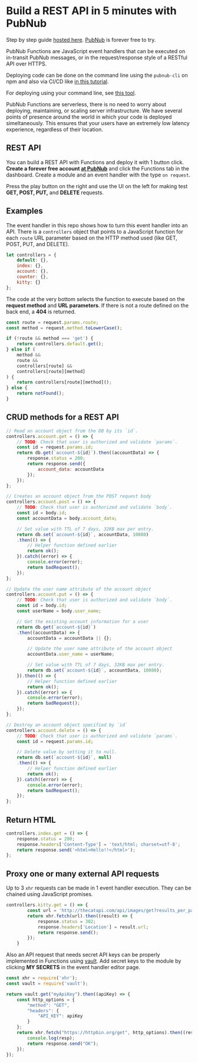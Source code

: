 # Build a REST API in 5 minutes with PubNub

Step by step guide [hosted here](#). [PubNub](https://dashboard.pubnub.com/signup?devrel_gh=pfunc-rest-api-example) is forever free to try.

PubNub Functions are JavaScript event handlers that can be executed on in-transit PubNub messages, or in the request/response style of a RESTful API over HTTPS.

Deploying code can be done on the command line using the `pubnub-cli` on npm and also via CI/CD like [in this tutorial](https://www.pubnub.com/blog/ci-cd-deploy-pubnub-functions-cli/?devrel_gh=pfunc-rest-api-example).

For deploying using your command line, see [this tool](https://www.pubnub.com/docs/blocks/cli-api?devrel_gh=pfunc-rest-api-example).

PubNub Functions are serverless, there is no need to worry about deploying, maintaining, or scaling server infrastructure. We have several points of presence around the world in which your code is deployed simeltaneously. This ensures that your users have an extremely low latency experience, regardless of their location.

## REST API

You can build a REST API with Functions and deploy it with 1 button click. **Create a forever free account [at PubNub](https://dashboard.pubnub.com/signup?devrel_gh=pfunc-rest-api-example)** and click the Functions tab in the dashboard. Create a module and an event handler with the type `on request`.

Press the play button on the right and use the UI on the left for making test **GET, POST, PUT,** and **DELETE** requests.

## Examples
The event handler in this repo shows how to turn this event handler into an API. There is a `controllers` object that points to a JavaScript function for each `route` URL parameter based on the HTTP method used (like GET, POST, PUT, and DELETE).

```javascript
let controllers = {
    default: {}, 
    index: {},
    account: {},
    counter: {},
    kitty: {}
};
```

The code at the very bottom selects the function to execute based on the **request method** and **URL parameters**. If there is not a route defined on the back end, a **404** is returned.

```javascript
const route = request.params.route;
const method = request.method.toLowerCase();

if (!route && method === 'get') {
    return controllers.default.get();
} else if (
    method &&
    route &&
    controllers[route] &&
    controllers[route][method]
) {
    return controllers[route][method]();
} else {
    return notFound();
}
```

## CRUD methods for a REST API
```javascript
// Read an account object from the DB by its `id`.
controllers.account.get = () => {
    // TODO: Check that user is authorized and validate `params`.
    const id = request.params.id;
    return db.get(`account-${id}`).then((accountData) => {
        response.status = 200;
        return response.send({
            account_data: accountData
        });
    });
};

// Creates an account object from the POST request body
controllers.account.post = () => {
    // TODO: Check that user is authorized and validate `body`.
    const id = body.id;
    const accountData = body.account_data;

    // Set value with TTL of 7 days, 32KB max per entry.
    return db.set(`account-${id}`, accountData, 10080)
    .then(() => {
        // Helper function defined earlier
        return ok();
    }).catch((error) => {
        console.error(error);
        return badRequest();
    });
};

// Update the user name attribute of the account object
controllers.account.put = () => {
    // TODO: Check that user is authorized and validate `body`.
    const id = body.id;
    const userName = body.user_name;

    // Get the existing account information for a user
    return db.get(`account-${id}`)
    .then((accountData) => {
        accountData = accountData || {};

        // Update the user name attribute of the account object
        accountData.user_name = userName;

        // Set value with TTL of 7 days, 32KB max per entry.
        return db.set(`account-${id}`, accountData, 10080);
    }).then(() => {
        // Helper function defined earlier
        return ok();
    }).catch((error) => {
        console.error(error);
        return badRequest();
    });
};

// Destroy an account object specified by `id`
controllers.account.delete = () => {
    // TODO: Check that user is authorized and validate `params`.
    const id = request.params.id;

    // Delete value by setting it to null.
    return db.set(`account-${id}`, null)
    .then(() => {
        // Helper function defined earlier
        return ok();
    }).catch((error) => {
        console.error(error);
        return badRequest();
    });
};
```

## Return HTML
```javascript
controllers.index.get = () => {
    response.status = 200;
    response.headers['Content-Type'] = 'text/html; charset=utf-8';
    return response.send('<html>Hello!!</html>');
};
```

## Proxy one or many external API requests

Up to 3 `xhr` requests can be made in 1 event handler execution. They can be chained using JavaScript promises.

```javascript
controllers.kitty.get = () => {
        const url = 'http://thecatapi.com/api/images/get?results_per_page=1';
        return xhr.fetch(url).then((result) => {
            response.status = 302;
            response.headers['Location'] = result.url;
            return response.send();
        });
    }
```

Also an API request that needs secret API keys can be properly implemented in Functions using [vault](https://www.pubnub.com/docs/blocks/vault-module?devrel_gh=pfunc-rest-api-example). Add secret keys to the module by clicking **MY SECRETS** in the event handler editor page.

```javascript
const xhr = require('xhr');
const vault = require('vault');

return vault.get("myApiKey").then((apiKey) => {
    const http_options = {
        "method": "GET",
        "headers": {
            "API_KEY": apiKey
        }
    };
    return xhr.fetch("https://httpbin.org/get", http_options).then((resp) => {
        console.log(resp);
        return response.send("OK");
    });
});
```
